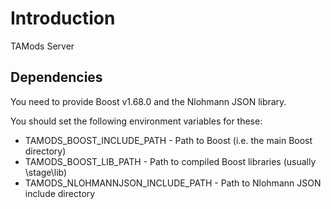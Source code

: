 # Introduction 
TAMods Server

## Dependencies

You need to provide Boost v1.68.0 and the Nlohmann JSON library.

You should set the following environment variables for these:
- TAMODS_BOOST_INCLUDE_PATH - Path to Boost (i.e. the main Boost directory)
- TAMODS_BOOST_LIB_PATH  - Path to compiled Boost libraries (usually <Boost dir>\stage\lib)
- TAMODS_NLOHMANNJSON_INCLUDE_PATH - Path to Nlohmann JSON include directory